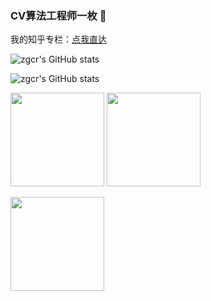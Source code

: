 ### CV算法工程师一枚 👋

我的知乎专栏：[点我直达](https://www.zhihu.com/column/c_1249719688055193600)

![zgcr's GitHub stats](https://github-readme-stats.vercel.app/api?username=zgcr&count_private=true&show_icons=true&theme=tokyonight&layout=compact)

![zgcr's GitHub stats](https://github-readme-stats.vercel.app/api/top-langs/?username=zgcr&theme=tokyonight&layout=compact)

<img src="https://github-readme-stats.vercel.app/api?username=zgcr&count_private=true&show_icons=true&theme=tokyonight&layout=compact" height="150"> <img src="https://github-readme-stats.vercel.app/api/top-langs/?username=zgcr&theme=tokyonight&layout=compact" height="150">

<img src="https://github-readme-stats.vercel.app/api/pin/?username=zgcr&repo=simpleAICV-pytorch-ImageNet-COCO-training&theme=tokyonight&layout=compact" height="150"> 
